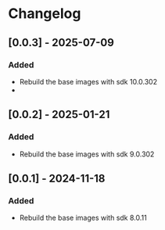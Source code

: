 # Changelog

## [0.0.3] - 2025-07-09

### Added

- Rebuild the base images with sdk 10.0.302
- 
## [0.0.2] - 2025-01-21

### Added

- Rebuild the base images with sdk 9.0.302


## [0.0.1] - 2024-11-18

### Added

- Rebuild the base images with sdk 8.0.11
